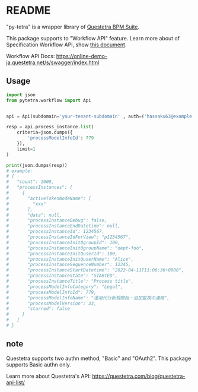 # README

"py-tetra" is a wrapper library of [Questetra BPM Suite](https://questetra.com/).

This package supports to "Workflow API" feature. Learn more about of Specification Workflow API, show [this document](https://online-demo-ja.questetra.net/s/swagger/index.html).

Workflow API Docs: https://online-demo-ja.questetra.net/s/swagger/index.html

## Usage

```python
import json
from pytetra.workflow import Api


api = Api(subdomain='your-tenant-subdomain' , auth=('hassaku63@example.com', 'xxxxxxxxxxxxxxxxxxxxxxxxx'))

resp = api.process_instance.list(
    criteria=json.dumps({
        'processModelInfoId': 779
    }),
    limit=1
)

print(json.dumps(resp))
# example:
# {
#   "count": 1000,
#   "processInstances": [
#     {
#       "activeTokenNodeName": [
#         "xxx"
#       ],
#       "data": null,
#       "processInstanceDebug": false,
#       "processInstanceEndDatetime": null,
#       "processInstanceId": 1234567,
#       "processInstanceIdForView": "p1234567",
#       "processInstanceInitQgroupId": 100,
#       "processInstanceInitQgroupName": "dept-foo",
#       "processInstanceInitQuserId": 100,
#       "processInstanceInitQuserName": "Alice",
#       "processInstanceSequenceNumber": 12345,
#       "processInstanceStartDatetime": "2022-04-11T11:06:36+0900",
#       "processInstanceState": "STARTED",
#       "processInstanceTitle": "Process title",
#       "processModelInfoCategory": "Legal",
#       "processModelInfoId": 779,
#       "processModelInfoName": "運用代行新規開始・追加監視の連絡",
#       "processModelVersion": 33,
#       "starred": false
#     }
#   ]
# }
```

## note

Questetra supports two authn method, "Basic" and "OAuth2". This package supports Basic authn only.

Learn more about Questetra's API: https://questetra.com/blog/questetra-api-list/
